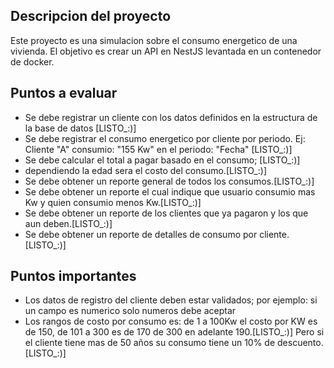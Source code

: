 ## Descripcion del proyecto
Este proyecto es una simulacion sobre el consumo energetico de una vivienda. El objetivo es crear un API en NestJS levantada en un contenedor de docker.

## Puntos a evaluar
- Se debe registrar un cliente con los datos definidos en la estructura de la base de datos [LISTO_:)]
- Se debe registrar el consumo energetico por cliente por periodo. Ej: Cliente "A" consumio: "155 Kw" en el periodo: "Fecha" [LISTO_:)]
- Se debe calcular el total a pagar basado en el consumo; [LISTO_:)]
- dependiendo la edad sera el costo del consumo.[LISTO_:)]
- Se debe obtener un reporte general de todos los consumos.[LISTO_:)]
- Se debe obtener un reporte el cual indique que usuario consumio mas Kw y quien consumio menos Kw.[LISTO_:)]
- Se debe obtener un reporte de los clientes que ya pagaron y los que aun deben.[LISTO_:)]
- Se debe obtener un reporte de detalles de consumo por cliente.[LISTO_:)]

## Puntos importantes
- Los datos de registro del cliente deben estar validados; por ejemplo: si un campo es numerico solo numeros debe aceptar
- Los rangos de costo por consumo es: de 1 a 100Kw el costo por KW es de 150, de 101 a 300 es de 170 de 300 en adelante 190.[LISTO_:)]
 Pero si el cliente tiene mas de 50 años su consumo tiene un 10% de descuento.[LISTO_:)]